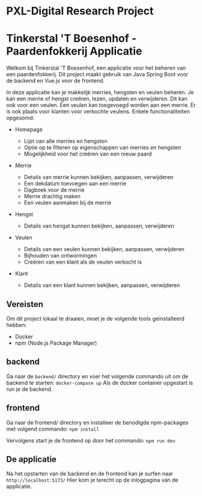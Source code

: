 # PXL-Digital Research Project

# Tinkerstal 'T Boesenhof - Paardenfokkerij Applicatie

Welkom bij Tinkerstal 'T Boesenhof, een applicatie voor het beheren van een paardenfokkerij. Dit project maakt gebruik van Java Spring Boot voor de backend en Vue.js voor de frontend.

In deze applicatie kan je makkelijk merries, hengsten en veulen beheren. Je kan een merrie of hengst creëren, lezen, updaten en verwijderen. Dit kan ook voor een veulen. Een veulen kan toegevoegd worden aan een merrie. Er is ook plaats voor klanten voor verkochte veulens.
Enkele functionaliteiten opgesomd:

- Homepage

  - Lijst van alle merries en hengsten
  - Optie op te filteren op eigenschappen van merries en hengsten
  - Mogelijkheid voor het creëren van een nieuw paard

- Merrie

  - Details van merrie kunnen bekijken, aanpassen, verwijderen
  - Een dekdatum toevoegen aan een merrie
  - Dagboek voor de merrie
  - Merrie drachtig maken
  - Een veulen aanmaken bij de merrie

- Hengst

  - Details van hengst kunnen bekijken, aanpassen, verwijderen

- Veulen

  - Details van een veulen kunnen bekijken, aanpassen, verwijderen
  - Bijhouden van ontwormingen
  - Creëren van een klant als de veulen verkocht is

- Klant
  - Details van een klant kunnen bekijken, aanpassen, verwijderen

## Vereisten

Om dit project lokaal te draaien, moet je de volgende tools geïnstalleerd hebben:

- Docker
- npm (Node.js Package Manager)

## backend

Ga naar de `backend/` directory en voer het volgende commando uit om de backend te starten:
`docker-compose up`
Als de docker container opgestart is run je de backend.

## frontend

Ga naar de frontend/ directory en installeer de benodigde npm-packages met volgend commando:
`npm install`

Vervolgens start je de frontend op door het commando:
`npm run dev`

## De applicatie

Na het opstarten van de backend en de frontend kan je surfen naar `http://localhost:5173/`
Hier kom je terecht op de inlogpagina van de applicatie.
